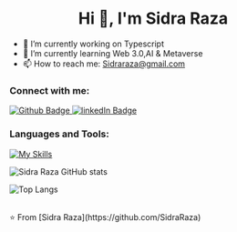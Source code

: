  <h1 align="center">Hi 👋, I'm Sidra Raza</h1>

- 🔭 I’m currently working on Typescript
- 🌱 I’m currently learning Web 3.0,AI & Metaverse 
- 📫 How to reach me: Sidraraza@gmail.com
  
### Connect with me:
<div id="badges">
  <a href="https://github.com/SidraRaza">
    <img src="https://img.shields.io/badge/Github-white?style=for-the-badge&logo=Github&logoColor=black" alt="Github Badge"/>
  </a>
  <a href="https://linkedin.com/in/sidra-raza-9442132b9">
    <img src="https://img.shields.io/badge/linkedIn-blue?style=for-the-badge&logo=linkedIn&logoColor=black" alt="linkedIn Badge"/>
  </a>
</div>

### Languages and Tools:
[![My Skills](https://skillicons.dev/icons?i=html,tailwindCss,js,ts,py,github,vscode,nodejs,git)](https://skillicons.dev)

![Sidra Raza GitHub stats](https://github-readme-stats.vercel.app/api?username=SidraRaza&show_icons=true&theme=dark)

![Top Langs](https://github-readme-stats.vercel.app/api/top-langs/?username=SidraRaza&theme=dark)


<br>
⭐️ From [Sidra Raza](https://github.com/SidraRaza)
